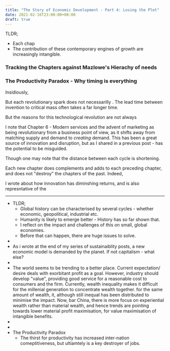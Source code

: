 ```yaml
---
title: "The Story of Economic Development - Part 4: Losing the Plot"
date: 2021-02-16T23:00:00+08:00
draft: true
---
```


TLDR;

- Each chap
- The contribution of these contemporary engines of growth are increasingly intangible. 







### Tracking the Chapters against Mazlowe's Hierachy of needs





### The Productivity Paradox - Why timing is everything



Insidiously, 

But each revolutionary spark does not necessarilly . The lead time between invention to critical mass often takes a far longer time. 

But the reasons for this technological revolution are not always 

I note that Chapter 6 - Modern services and the advent of marketing as being revolutionary from a business point of view, as it shifts away from matching supply and demand to *creating* demand. This has been a great source of innovation and disruption, but as I shared in a previous post - has the potential to be misguided. 



Though one may note that the distance between each cycle is shortening.

Each new chapter does complements and adds to each preceding chapter, and does not "destroy" the chapters of the past. Indeed, 



I wrote about how innovation has diminshing returns, and is also represntative of the 

---

- TLDR;
  - Global history can be characterised by several cycles - whether economic, geopolitical, industrial etc. 
  - Humanity is likely to emerge better - History has so far shown that. 
  - I reflect on the impact and challenges of this on small, global economies.
  - Before that can happen, there are huge issues to solve. 
- 
- As i wrote at the end of my series of sustainaiblity posts, a new economic model is demanded by the planet. If not capitalism - what else?
- 
- The world seems to be trending to a better place. Current expectation/ desire deals with exorbitant profit as a goal. However, industry should develop "value", providing good service for a reasonable cost to consumers and the firm. Currently, wealth inequality makes it difficult for the millenial generation to concentrate wealth together. for the same amount of wealth, it, although still inequal has been distributed to minimise the impact. Now, bar China, there is more focus on experiential wealth rather than material wealth, and hence trends are pointing towards lower material profit maximisation, for value maximisation of intangible benefits.
- 
- 
- The Productivity Paradox
  - The thirst for productivity has increased inter-nation comeptitiveness, but ultiamtely is a key destroyer of jobs. 